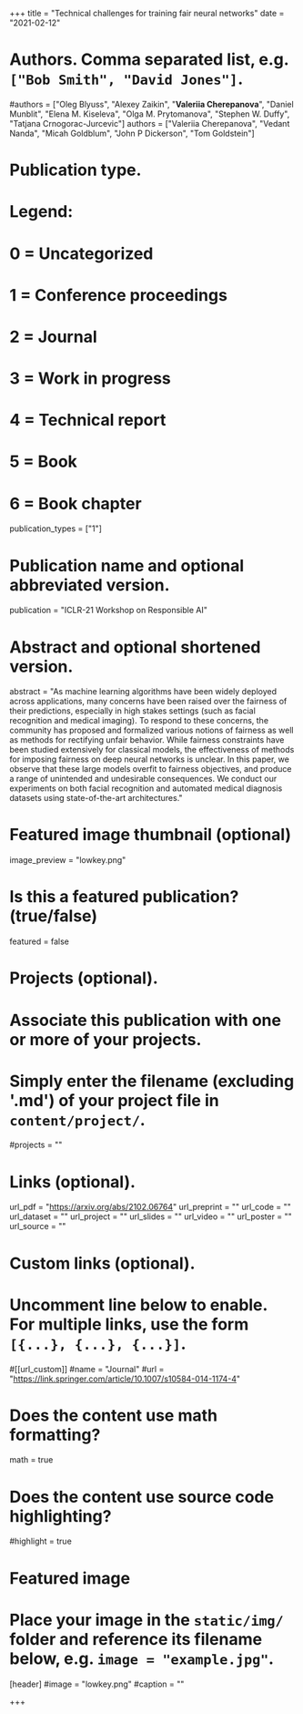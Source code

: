 +++
title = "Technical challenges for training fair neural networks"
date = "2021-02-12"

# Authors. Comma separated list, e.g. `["Bob Smith", "David Jones"]`.

#authors = ["Oleg Blyuss", "Alexey Zaikin", "**Valeriia Cherepanova**", "Daniel Munblit", "Elena M. Kiseleva", "Olga M. Prytomanova", "Stephen W. Duffy", "Tatjana Crnogorac-Jurcevic"]
authors = ["Valeriia Cherepanova", "Vedant Nanda", "Micah Goldblum", "John P Dickerson", "Tom Goldstein"]

# Publication type.
# Legend:
# 0 = Uncategorized
# 1 = Conference proceedings
# 2 = Journal
# 3 = Work in progress
# 4 = Technical report
# 5 = Book
# 6 = Book chapter
publication_types = ["1"]

# Publication name and optional abbreviated version.
publication = "ICLR-21 Workshop on Responsible AI"


# Abstract and optional shortened version.

abstract = "As machine learning algorithms have been widely deployed across applications, many concerns have been raised over the fairness of their predictions, especially in high stakes settings (such as facial recognition and medical imaging). To respond to these concerns, the community has proposed and formalized various notions of fairness as well as methods for rectifying unfair behavior. While fairness constraints have been studied extensively for classical models, the effectiveness of methods for imposing fairness on deep neural networks is unclear. In this paper, we observe that these large models overfit to fairness objectives, and produce a range of unintended and undesirable consequences. We conduct our experiments on both facial recognition and automated medical diagnosis datasets using state-of-the-art architectures."

# Featured image thumbnail (optional)
image_preview = "lowkey.png"

# Is this a featured publication? (true/false)
featured = false

# Projects (optional).
#   Associate this publication with one or more of your projects.
#   Simply enter the filename (excluding '.md') of your project file in `content/project/`.
#projects = ""

# Links (optional).
url_pdf = "https://arxiv.org/abs/2102.06764"
url_preprint = ""
url_code = ""
url_dataset = ""
url_project = ""
url_slides = ""
url_video = ""
url_poster = ""
url_source = ""

# Custom links (optional).
#   Uncomment line below to enable. For multiple links, use the form `[{...}, {...}, {...}]`.
#[[url_custom]]
#name = "Journal"
#url = "https://link.springer.com/article/10.1007/s10584-014-1174-4"

# Does the content use math formatting?
math = true

# Does the content use source code highlighting?
#highlight = true
  
# Featured image
# Place your image in the `static/img/` folder and reference its filename below, e.g. `image = "example.jpg"`.
[header]
#image = "lowkey.png"
#caption = ""

+++

